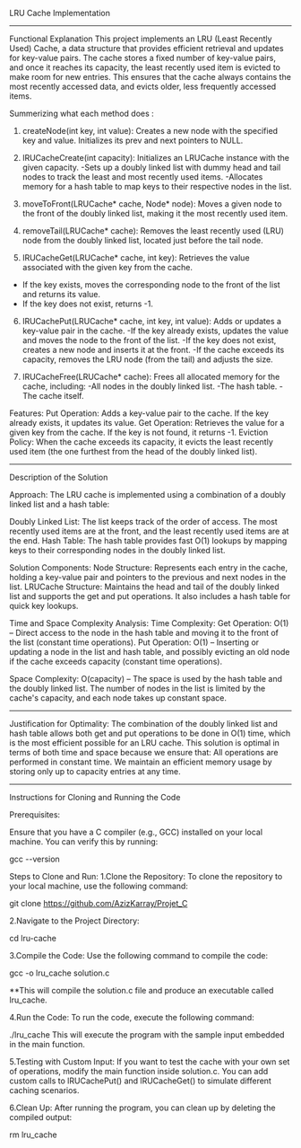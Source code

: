 LRU Cache Implementation

-------------------------------------------------------------------------------------------------------------

Functional Explanation
This project implements an LRU (Least Recently Used) Cache, a data structure that provides efficient retrieval and updates for key-value pairs. The cache stores a fixed number of key-value pairs, and once it reaches its capacity, the least recently used item is evicted to make room for new entries. This ensures that the cache always contains the most recently accessed data, and evicts older, less frequently accessed items.

Summerizing what each method does : 
1. createNode(int key, int value):
Creates a new node with the specified key and value.
Initializes its prev and next pointers to NULL.

2. lRUCacheCreate(int capacity):
Initializes an LRUCache instance with the given capacity.
-Sets up a doubly linked list with dummy head and tail nodes to track the least and most recently used items.
-Allocates memory for a hash table to map keys to their respective nodes in the list.

3. moveToFront(LRUCache* cache, Node* node):
Moves a given node to the front of the doubly linked list, making it the most recently used item.

4. removeTail(LRUCache* cache):
Removes the least recently used (LRU) node from the doubly linked list, located just before the tail node.

5. lRUCacheGet(LRUCache* cache, int key):
Retrieves the value associated with the given key from the cache.

- If the key exists, moves the corresponding node to the front of the list and returns its value.
- If the key does not exist, returns -1.

6. lRUCachePut(LRUCache* cache, int key, int value):
Adds or updates a key-value pair in the cache.
-If the key already exists, updates the value and moves the node to the front of the list.
-If the key does not exist, creates a new node and inserts it at the front.
-If the cache exceeds its capacity, removes the LRU node (from the tail) and adjusts the size.

7. lRUCacheFree(LRUCache* cache):
Frees all allocated memory for the cache, including:
-All nodes in the doubly linked list.
-The hash table.
-The cache itself.

Features:
Put Operation: Adds a key-value pair to the cache. If the key already exists, it updates its value.
Get Operation: Retrieves the value for a given key from the cache. If the key is not found, it returns -1.
Eviction Policy: When the cache exceeds its capacity, it evicts the least recently used item (the one furthest from the head of the doubly linked list).


-------------------------------------------------------------------------------------------------------------

Description of the Solution


Approach:
The LRU cache is implemented using a combination of a doubly linked list and a hash table:

Doubly Linked List: The list keeps track of the order of access. The most recently used items are at the front, and the least recently used items are at the end.
Hash Table: The hash table provides fast O(1) lookups by mapping keys to their corresponding nodes in the doubly linked list.


Solution Components:
Node Structure: Represents each entry in the cache, holding a key-value pair and pointers to the previous and next nodes in the list.
LRUCache Structure: Maintains the head and tail of the doubly linked list and supports the get and put operations. It also includes a hash table for quick key lookups.


Time and Space Complexity Analysis:
Time Complexity:
Get Operation: O(1) – Direct access to the node in the hash table and moving it to the front of the list (constant time operations).
Put Operation: O(1) – Inserting or updating a node in the list and hash table, and possibly evicting an old node if the cache exceeds capacity (constant time operations).

Space Complexity:
O(capacity) – The space is used by the hash table and the doubly linked list. The number of nodes in the list is limited by the cache's capacity, and each node takes up constant space.


-------------------------------------------------------------------------------------------------------------


Justification for Optimality:
The combination of the doubly linked list and hash table allows both get and put operations to be done in O(1) time, which is the most efficient possible for an LRU cache.
This solution is optimal in terms of both time and space because we ensure that:
All operations are performed in constant time.
We maintain an efficient memory usage by storing only up to capacity entries at any time.


-------------------------------------------------------------------------------------------------------------

Instructions for Cloning and Running the Code

Prerequisites:

Ensure that you have a C compiler (e.g., GCC) installed on your local machine. You can verify this by running:

gcc --version

Steps to Clone and Run:
1.Clone the Repository: To clone the repository to your local machine, use the following command:

git clone https://github.com/AzizKarray/Projet_C

2.Navigate to the Project Directory:

cd lru-cache


3.Compile the Code: Use the following command to compile the code:

gcc -o lru_cache solution.c

**This will compile the solution.c file and produce an executable called lru_cache.


4.Run the Code: To run the code, execute the following command:

./lru_cache
This will execute the program with the sample input embedded in the main function.

5.Testing with Custom Input: If you want to test the cache with your own set of operations, modify the main function inside solution.c. You can add custom calls to lRUCachePut() and lRUCacheGet() to simulate different caching scenarios.

6.Clean Up: After running the program, you can clean up by deleting the compiled output:

rm lru_cache

